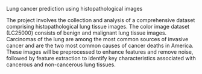 Lung cancer prediction using histopathological images

The project involves the collection and analysis of a comprehensive dataset comprising histopathological lung tissue images. The color image dataset (LC25000) consists of benign and malignant lung tissue images. Carcinomas of the lung are among the most common sources of invasive cancer and are the two most common causes of cancer deaths in America. These images will be preprocessed to enhance features and remove noise, followed by feature extraction to identify key characteristics associated with cancerous and non-cancerous lung tissues.

